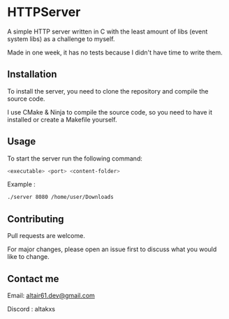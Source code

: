 # HTTPServer

A simple HTTP server written in C with the least amount of libs (event system libs) as a challenge to myself.

Made in one week, it has no tests because I didn't have time to write them.

## Installation

To install the server, you need to clone the repository and compile the source code.

I use CMake & Ninja to compile the source code, so you need to have it installed or create a Makefile yourself.

## Usage

To start the server run the following command:

```bash
<executable> <port> <content-folder>
```

Example : 

```bash
./server 8080 /home/user/Downloads
```

## Contributing

Pull requests are welcome. 

For major changes, please open an issue first to discuss what you would like to change.

## Contact me

Email: altair61.dev@gmail.com

Discord : altakxs